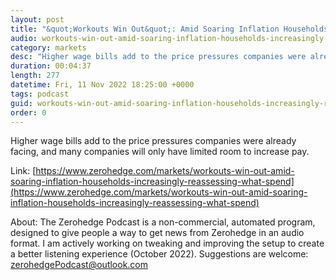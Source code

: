 ```yaml
---
layout: post
title: "&quot;Workouts Win Out&quot;: Amid Soaring Inflation Households Increasingly Reassessing What To Spend Money On"
audio: workouts-win-out-amid-soaring-inflation-households-increasingly-reassessing-what-spend-0
category: markets
desc: "Higher wage bills add to the price pressures companies were already facing, and many companies will only have limited room to increase pay."
duration: 00:04:37
length: 277
datetime: Fri, 11 Nov 2022 18:25:00 +0000
tags: podcast
guid: workouts-win-out-amid-soaring-inflation-households-increasingly-reassessing-what-spend-0
order: 0
---
```

Higher wage bills add to the price pressures companies were already facing, and many companies will only have limited room to increase pay.

Link: [https://www.zerohedge.com/markets/workouts-win-out-amid-soaring-inflation-households-increasingly-reassessing-what-spend](https://www.zerohedge.com/markets/workouts-win-out-amid-soaring-inflation-households-increasingly-reassessing-what-spend)

About: The Zerohedge Podcast is a non-commercial, automated program, designed to give people a way to get news from Zerohedge in an audio format.  I am actively working on tweaking and improving the setup to create a better listening experience (October 2022).  Suggestions are welcome: [zerohedgePodcast@outlook.com](mailto:zerohedgePodcast@outlook.com)